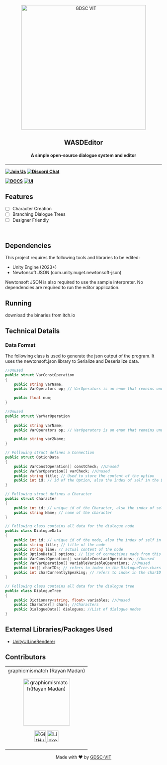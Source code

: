 <p align="center">
<a href="https://dscvit.com">
	<img width="400" src="https://user-images.githubusercontent.com/56252312/159312411-58410727-3933-4224-b43e-4e9b627838a3.png#gh-light-mode-only" alt="GDSC VIT"/>
</a>
	<h2 align="center"> WASDEditor </h2>
	<h4 align="center"> A simple open-source dialogue system and editor <h4>
</p>

---
[![Join Us](https://img.shields.io/badge/Join%20Us-Developer%20Student%20Clubs-red)](https://dsc.community.dev/vellore-institute-of-technology/)
[![Discord Chat](https://img.shields.io/discord/760928671698649098.svg)](https://discord.gg/498KVdSKWR)

[![DOCS](https://img.shields.io/badge/Documentation-see%20docs-green?style=flat-square&logo=appveyor)](INSERT_LINK_FOR_DOCS_HERE) 
  [![UI ](https://img.shields.io/badge/User%20Interface-Link%20to%20UI-orange?style=flat-square&logo=appveyor)](INSERT_UI_LINK_HERE)


## Features
- [ ]  Character Creation
- [ ]  Branching Dialogue Trees
- [ ]  Designer Friendly

<br>

## Dependencies
This project requires the following tools and libraries to be edited:

- Unity Engine (2023+)
- Newtonsoft JSON (com.unity.nuget.newtonsoft-json)

Newtonsoft JSON is also required to use the sample interpreter.
No dependencies are required to run the editor application.


## Running
download the binaries from itch.io

## Technical Details

### Data Format

The following class is used to generate the json output of the program. It uses the newtonsoft.json library to Serialize and Deserialize data.

```csharp
//Unused
public struct VarConstOperation
{
    public string varName;
    public VarOperators op; // VarOperators is an enum that remains unused for this version

    public float num;
}

//Unused
public struct VarVarOperation
{
    public string varName;
    public VarOperators op; // VarOperators is an enum that remains unused for this version

    public string var2Name;
}

// Following struct defines a Connection
public struct OptionData
{
    public VarConstOperation[] constCheck; //Unused
    public VarVarOperation[] varCheck; //Unused
    public string title; // Used to store the content of the option
    public int id; // id of the Option, also the index of self in the DialogueData.options array
}

// Following struct defines a Character
public struct Character
{
    public int id; // unique id of the Character, also the index of self in the DialogueTree.chars array
    public string Name; // name of the character
}

// Following class contains all data for the dialogue node
public class DialogueData
{
    public int id; // unique id of the node, also the index of self in the DialogueTree.dialogues array
    public string title; // title of the node
    public string line; // actual content of the node
    public OptionData[] options; // list of connections made from this node
    public VarConstOperation[] variableConstantOperations; //Unused
    public VarVarOperation[] variableVariableOperations; //Unused
    public int[] charIDs; // refers to index in the DialogueTree.chars array
    public int charCurrentlySpeaking; // refers to index in the charID array
}

// Following class contains all data for the dialogue tree
public class DialogueTree
{
    public Dictionary<string, float> variables; //Unused
    public Character[] chars; //Characters
    public DialogueData[] dialogues; //List of dialogue nodes
}
```


## External Libraries/Packages Used

- [UnityUILineRenderer](https://github.com/graphicmismatch/UnityUILineRenderer)

## Contributors

<table>
	<tr align="center">
		<td>
		graphicmismatch (Rayan Madan)
		<p align="center">
			<img src = "https://avatars.githubusercontent.com/u/48159187" width="150" height="150" alt="graphicmismatch(Rayan Madan)">
		</p>
			<p align="center">
				<a href = "https://github.com/graphicmismatch">
					<img src = "http://www.iconninja.com/files/241/825/211/round-collaboration-social-github-code-circle-network-icon.svg" width="36" height = "36" alt="GitHub"/>
				</a>
				<a href = "https://www.linkedin.com/in/rayan-madan/">
					<img src = "http://www.iconninja.com/files/863/607/751/network-linkedin-social-connection-circular-circle-media-icon.svg" width="36" height="36" alt="LinkedIn"/>
				</a>
			</p>
		</td>
	</tr>
</table>

<p align="center">
	Made with ❤ by <a href="https://dscvit.com">GDSC-VIT</a>
</p>

